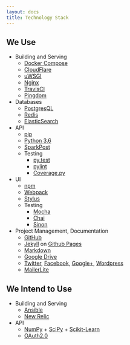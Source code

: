 ```yaml
---
layout: docs
title: Technology Stack
---
```


## We Use

* Building and Serving
  * [Docker Compose](https://docs.docker.com/compose/)
  * [CloudFlare](https://www.cloudflare.com/)
  * [uWSGI](http://uwsgi-docs.readthedocs.org/en/latest/)
  * [Nginx](http://wiki.nginx.org/Main)
  * [TravisCI](https://travis-ci.org/)
  * [Pingdom](https://www.pingdom.com/)
* Databases
  * [PostgresQL](https://www.postgresql.org/)
  * [Redis](http://redis.io/)
  * [ElasticSearch](https://github.com/elasticsearch/elasticsearch)
* API
  * [pip](https://pypi.python.org/pypi/pip)
  * [Python 3.6](http://python.org/)
  * [SparkPost](https://sparkpost.com/)
  * Testing
    * [py.test](http://pytest.org/latest/)
    * [pylint](https://www.pylint.org/)
    * [Coverage.py](http://nedbatchelder.com/code/coverage/)
* UI
  * [npm](https://npmjs.org/)
  * [Webpack](https://webpack.js.org/)
  * [Stylus](http://learnboost.github.io/stylus/)
  * Testing
    * [Mocha](https://visionmedia.github.io/mocha/)
    * [Chai](http://chaijs.com/)
    * [Sinon](http://sinonjs.org/)
* Project Management, Documentation
  * [GitHub](https://github.com/)
  * [Jekyll](http://jekyllrb.com/) on [Github Pages](https://pages.github.com/)
  * [Markdown](https://daringfireball.net/projects/markdown/)
  * [Google Drive](https://drive.google.com)
  * [Twitter](https://twitter.com/sagefyorg), [Facebook](https://www.facebook.com/sagefy), [Google+](https://plus.google.com/102422704401628739470/posts), [Wordpress](http://sagefy.wordpress.com/)
  * [MailerLite](http://mailerlite.com/)

## We Intend to Use

* Building and Serving
  * [Ansible](http://www.ansible.com/)
  * [New Relic](http://newrelic.com/)
* API
  * [NumPy](http://www.numpy.org/) + [SciPy](http://www.scipy.org/) + [Scikit-Learn](http://scikit-learn.org/stable/)
  * [OAuth2.0](http://oauth.net/2/)
